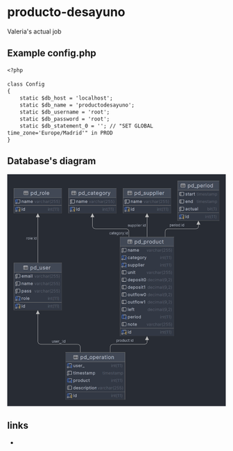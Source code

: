 # producto-desayuno

Valeria's actual job

## Example config.php

```injectablephp
<?php

class Config
{
	static $db_host = 'localhost';
	static $db_name = 'productodesayuno';
	static $db_username = 'root';
	static $db_password = 'root';
	static $db_statement_0 = ''; // "SET GLOBAL time_zone='Europe/Madrid'" in PROD
}
```

## Database's diagram

![image info](./productodesayuno.png)

## links

+ 
